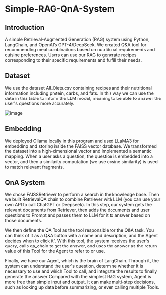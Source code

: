 # Simple-RAG-QnA-System
## Introduction
A simple Retrieval-Augmented Generation (RAG) system using Python, LangChain, and OpenAI's GPT-4/DeepSeek. We created Q&amp;A tool for recommending meal combinations based on nutritional requirements and cuisine preferences. Users can use our RAG to generate recipes corresponding to their specific requirements and fulfill their needs.
## Dataset
We use the dataset All_Diets.csv containing recipes and their nutritional information including protein, carbs, and fats. In this way we can use the data in this table to inform the LLM model, meaning to be able to answer the user's questions more accurately.

![image](https://github.com/user-attachments/assets/fd0c1ee9-5e47-4b79-bf4d-a79d5b93879b)
## Embedding
We deployed Ollama locally in this program and used LLaMA3 for embedding and storing inside the FAISS vector database. We transformed the dataset into a high-dimensional vector and implemented a semantic mapping. When a user asks a question, the question is embedded into a vector, and then a similarity computation (we use cosine similarity) is used to match relevant fragments.
## QnA System
We chose FAISSRetriever to perform a search in the knowledge base. Then we built RetrievalQA chain to combine Retriever with LLM (you can use your own API to call ChatGPT or Deepseek). In this step, our system gets the relevant documents from Retriever, then adds the documents and user questions to Prompt and passes them to LLM for it to answer based on those documents.

We then define the QA Tool as the tool responsible for the Q&A task. You can think of it as a Q&amp;A button with a name and description, and the Agent decides when to click it". With this tool, the system receives the user's query, calls qa_chain to get the answer, and uses the answer as the return value of this Tool for the Agent to refer to or use.

Finally, we have our Agent, which is the brain of LangChain. Through it, the system can understand the user's question, determine whether it is necessary to use and which Tool to call, and integrate the results to finally generate the answer Compared with the simplest RAG system, Agent is more free than simple input and output. It can make multi-step decisions, such as looking up data before summarizing, or even calling multiple Tools.
